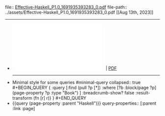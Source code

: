 file:: [Effective-Haskell_P1.0_1691935393283_0.pdf](../assets/Effective-Haskell_P1.0_1691935393283_0.pdf)
file-path:: ../assets/Effective-Haskell_P1.0_1691935393283_0.pdf
[[Aug 13th, 2023]] 
***

- ![Viewer](../assets/Effective-Haskell_P1.0_1691935393283_0.pdf) | [PDF](../assets/Effective-Haskell_P1.0_1691935393283_0.pdf)
  ***
- Minimal style for some queries #minimal-query
  collapsed:: true
  #+BEGIN_QUERY
  {
  :query [:find (pull ?p [*])
  :where
  [?b :block/page ?p]
  (page-property ?p :type "Book")
  ]
  :breadcrumb-show? false
  :result-transform (fn [r] r)}
  }
  #+END_QUERY
- {{query (page-property :parent "Haskell")}}
  query-properties:: [:parent :link :page]